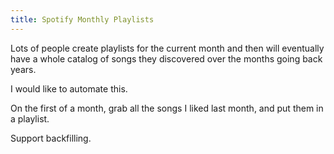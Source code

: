 ```yaml
---
title: Spotify Monthly Playlists
---
```


Lots of people create playlists for the current month and then will eventually have a whole catalog of songs they discovered over the months going back years.

I would like to automate this.

On the first of a month, grab all the songs I liked last month, and put them in a playlist.

Support backfilling.

